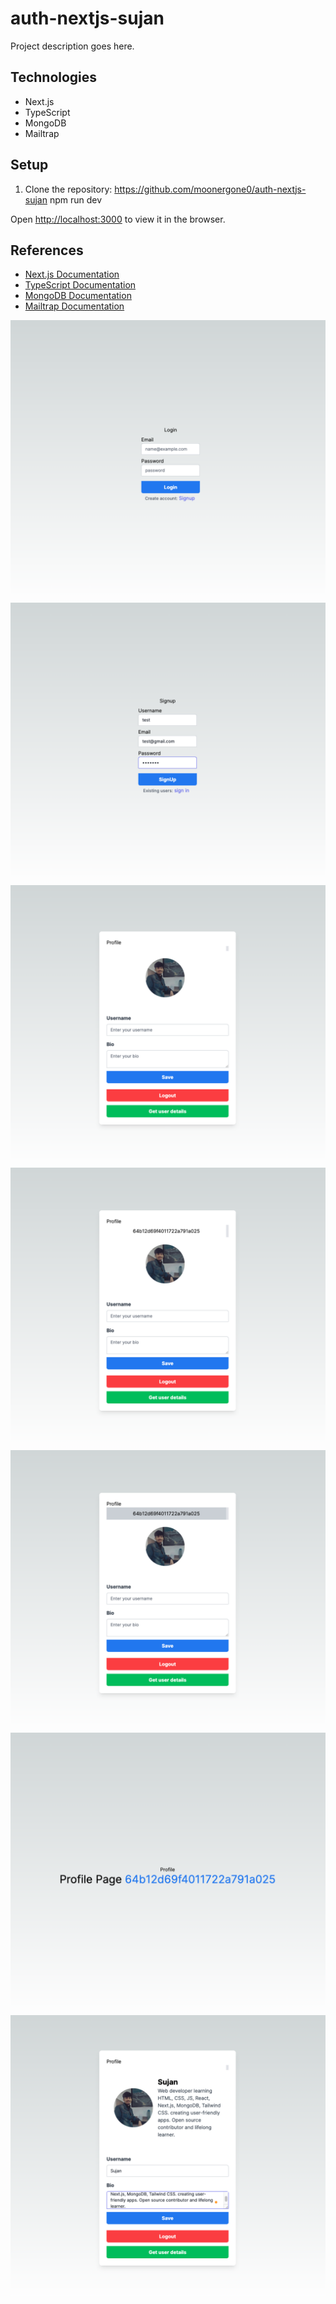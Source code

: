 # auth-nextjs-sujan

Project description goes here.

## Technologies

- Next.js
- TypeScript
- MongoDB
- Mailtrap

## Setup

1. Clone the repository: https://github.com/moonergone0/auth-nextjs-sujan
 npm run dev

Open [http://localhost:3000](http://localhost:3000) to view it in the browser.

## References

- [Next.js Documentation](https://nextjs.org/docs)
- [TypeScript Documentation](https://www.typescriptlang.org/docs/)
- [MongoDB Documentation](https://docs.mongodb.com/)
- [Mailtrap Documentation](https://mailtrap.io/docs)

![Alt images](/images/1.png)
![Alt images](/images/2.png)
![Alt images](/images/3.png)
![Alt images](/images/4.png)
![Alt images](/images/5.png)
![Alt images](/images/6.png)
![Alt images](/images/7.png)


